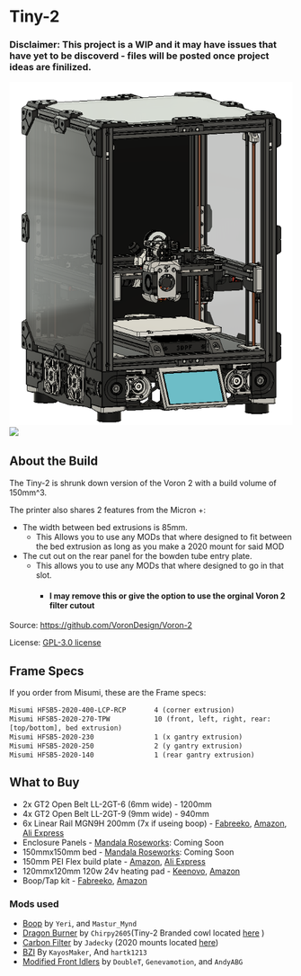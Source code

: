 # Tiny-2
### Disclaimer: This project is a WIP and it may have issues that have yet to be discoverd - files will be posted once project ideas are finilized. 
![Angled View](/Images/angled_view.png)
[![](https://img.shields.io/discord/825469421346226226?color=teal&label=Tiny-2&logo=discord&logoColor=fafafa)](https://discord.gg/doomcube)

## About the Build

The Tiny-2 is shrunk down version of the Voron 2 with a build volume of 150mm^3. 

The printer also shares 2 features from the Micron +:
- The width between bed extrusions is 85mm.
    - This Allows you to use any MODs that where designed to fit between the bed extrusion as long as you make a 2020 mount for said MOD
- The cut out on the rear panel for the bowden tube entry plate.
    - This allows you to use any MODs that where designed to go in that slot. 
        - #### I may remove this or give the option to use the orginal Voron 2 filter cutout

Source: https://github.com/VoronDesign/Voron-2

License: [GPL-3.0 license](./LICENSE.txt)
## Frame Specs

If you order from Misumi, these are the Frame specs:

```
Misumi HFSB5-2020-400-LCP-RCP		4 (corner extrusion)
Misumi HFSB5-2020-270-TPW 			10 (front, left, right, rear: [top/bottom], bed extrusion)
Misumi HFSB5-2020-230				1 (x gantry extrusion)
Misumi HFSB5-2020-250				2 (y gantry extrusion)
Misumi HFSB5-2020-140				1 (rear gantry extrusion)
```

## What to Buy

- 2x GT2 Open Belt LL-2GT-6 (6mm wide) - 1200mm
- 4x GT2 Open Belt LL-2GT-9 (9mm wide) - 940mm 
- 6x Linear Rail MGN9H 200mm (7x if useing boop) - [Fabreeko](https://www.fabreeko.com/products/honeybadger-mgn9h-stainless-steel-rails?_pos=1&_psq=mgn9h&_ss=e&_v=1.0&variant=44111698657535), [Amazon](https://www.amazon.com/Sliding-Bearing-Carriage-Printer-Machine/dp/B09QYM943P/ref=sr_1_3?crid=Y29U8P7C958Y&dib=eyJ2IjoiMSJ9.vtgiozssPIHNI68Mys6vNDLSC2sYMwyTczd3C8X33iAXLAkkZadm9fNLCIsl910htE4dC6xUsvHIBvlBLZc-M3zpXBs4h8xZkkMSIVULgL5YBbYICkasF53X8WBVDwy7vWaG8sNJEqo2-YplTFTLDar3Rw_GYcU--ni3QtWAy2KNs4jbkTnpah7EJXUSuUMCtKwVaHbsSUoMgogrim2NUJyni1LdU6C9XKC4xKKCOLA.1QMbToTgE2N4iVnZ1NwuxU1CzjtFM9CPwJTDQz-iDMk&dib_tag=se&keywords=200mm%2Bmgn9&qid=1709748729&sprefix=200mm%2Bmgn9%2Caps%2C112&sr=8-3&th=1), [Ali Express](https://www.aliexpress.com/item/32773296501.html?spm=a2g0s.9042311.0.0.6ea64c4dDtOd7b)
- Enclosure Panels - [Mandala Roseworks](https://www.mandalaroseworks.com/shop/tiny-2): Coming Soon
- 150mmx150mm bed - [Mandala Roseworks](https://www.mandalaroseworks.com/shop/tiny-2): Coming Soon
- 150mm PEI Flex build plate - [Amazon](https://www.amazon.com/Printer-150x150mm-Sprayed-Magnetic-Flexible/dp/B0C6R7D8HK/ref=sr_1_2?crid=23MPU8ZGGDG0P&dib=eyJ2IjoiMSJ9.fhDtUGKJbYzOR8Vb4x1JzOeQH1C50_Q63THazw8k_kwoPYFx65r0-DPyUN72tb7QYgOj4YNbZ8vS_HKvGyX9m-qgSFUzDZz0ln1gt_z4x6w6MjiO9MAFpOU6PbklCy1rHeDt2Fth9Bf19zVWZEiWGurOa2or8lbigelLO5TFvW2UGorqw4C0fqNCC8rO4RTWwOmHgfRmQYjADHp0jPd1ytbyU1lLNoxsoVNsucdkUgQ.J8y_r9s8CjWmZKRicvpOWpD_48ocSEOqNyQU87V9w6I&dib_tag=se&keywords=150mm+pei&qid=1709748392&sprefix=150mm+pei%2Caps%2C106&sr=8-2), [Ali Express](https://a.aliexpress.com/_mPFlu14)
- 120mmx120mm 120w 24v heating pad - [Keenovo](https://keenovo.store/collections/standard-keenovo-silicone-heaters/products/keenovo-square-silicone-heater-3d-printer-build-plate-heatbed-heating-pad?variant=38120586870970), [Amazon](https://www.amazon.com/FYSETC-Silicone-120x120mm-4-7x4-7inch-Adhesive/dp/B09XM4QGGL/ref=sr_1_1_sspa?crid=2O6TNOMGID2WK&dib=eyJ2IjoiMSJ9.acsQK8fa7EmnJ9WWiA0MlmLF4XGcQBW7znKCf7SUPkirO_WTlUiSJks7SJHUdjf3kOdvmzWRgvmazf1u22ibBsRItZBpY2PNdZRUFr2SGpnFP2F4TN3PSNGNpd-JqfBgx8rWctMoASQaYgJnJBGNcenvJGLtHmZQQqB96aEksbi_8and5sl4zT1YrCgn-ZDKorAQc4U3i0XaA2e5ag8bWuT7OnFOxvrmu5SwpX8TKpQ.wMUvGsQ1Q_FYAODnOHHhV2CzNYLhcA9bxYQUZlCK_RU&dib_tag=se&keywords=120mm%2Bheater%2Bpad&qid=1709748325&sprefix=120mm%2Bheater%2Bpad%2Caps%2C104&sr=8-1-spons&sp_csd=d2lkZ2V0TmFtZT1zcF9hdGY&th=1)
- Boop/Tap kit - [Fabreeko](https://www.fabreeko.com/products/voron-tap-kit-by-honeybadger?_pos=1&_sid=96b2680bb&_ss=r&variant=44184256479487), [Amazon](https://www.amazon.com/Precision-Optical-Leveling-Carriage-Compatible/dp/B0C3R2CHJ6/ref=sr_1_8?crid=RZ3BGENP2RUG&dib=eyJ2IjoiMSJ9.9TY09k2-FkIov2GFuiSEkNiFn43ocVTeLzOkrelfCtvWN6WDo2Ww5UDlHuh9cy6-VfoGu_CD6L7L0poIgVw7GqrhKD_6kI_zKySqzqsUn9JfET1ChtOqf7Y4v35jrh4uP_KCYS7_ExCBw32DLNC3FlPCJ5oTCx-hhK8gpxKdN1boH3NmCAjNYHRpQHOwPfZrNWUyEy1M5DeAYMKr0wlGfKP-Us1EomskzKHWwnLEWNs.t4FbFKPaDFOIdYxcr8rK-mwRyfU5qEaXRre5xKenmiI&dib_tag=se&keywords=voron+tap+kit&qid=1709748860&sprefix=voron+tap+kit%2Caps%2C113&sr=8-8)

### Mods used

- [Boop](https://github.com/PrintersForAnts/Boop) by `Yeri`, and `Mastur_Mynd`
- [Dragon Burner](https://github.com/chirpy2605/voron/tree/main/V0/Dragon_Burner) by `Chirpy2605`(Tiny-2 Branded cowl located [here]() )
- [Carbon Filter](https://github.com/Jadecky/3DPF/tree/main) by `Jadecky` (2020 mounts located [here]())
- [BZI](https://github.com/clee/VoronBFI/tree/main/STLs/BZI) By `KayosMaker`, And `hartk1213`
- [Modified Front Idlers](https://github.com/AndyABG/3D-Printer-Mods/tree/main/Voron/v2.4/Modified%20Front%20Idlers) by `DoubleT`, `Genevamotion`, and `AndyABG`


